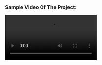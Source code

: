 ### Sample Video Of The Project:



<video src="https://user-images.githubusercontent.com/58749629/211151099-1ef32145-3202-458b-99de-8b2b4532a0ab.mp4"></video>

